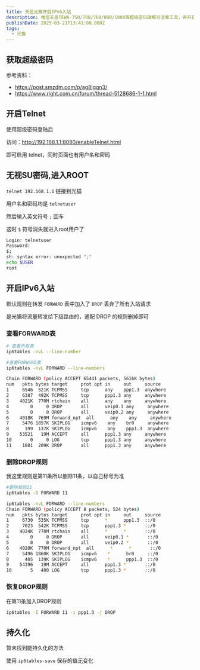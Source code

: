 ```yaml
---
title: 天邑光猫开启IPv6入站
description: 电信天邑TEWA-750/708/768/800/1000等超级密码破解方法和工具，并开启ipv6防火墙转发达成光猫拨号公网访问IPv6
publishDate: 2025-03-21T13:41:00.000Z
tags:
  - 光猫
---
```



## 获取超级密码

参考资料：

- https://post.smzdm.com/p/ag8lgqn3/
- https://www.right.com.cn/forum/thread-5128686-1-1.html

## 开启Telnet

使用超级密码登陆后

访问：http://192.168.1.1:8080/enableTelnet.html

即可启用 telnet，同时页面也有用户名和密码

## 无视SU密码,进入ROOT

`telnet 192.168.1.1` 链接到光猫

用户名和密码均是 `telnetuser`

然后输入英文符号 `;` 回车

这时 `$` 符号消失就进入root用户了

```bash
Login: telnetuser
Password:
$;
sh: syntax error: unexpected ";"
echo $USER
root
```

## 开启IPv6入站

默认规则在转发 `FORWARD` 表中加入了 `DROP` 丢弃了所有入站请求 

是光猫将流量转发给下级路由的，通配 DROP 的规则删掉即可

### 查看FORWARD表
```bash
# 查看所有表
ip6tables -nvL --line-number

#查看FORWARD表
ip6tables -nvL FORWARD --line-numbers

Chain FORWARD (policy ACCEPT 65441 packets, 5616K bytes)
num   pkts bytes target     prot opt in     out     source               destination
1     6546  521K TCPMSS     tcp      any    ppp1.3  anywhere             anywhere             tcp flags:SYN,RST/SYN TCPMSS clamp to PMTU
2     6387  492K TCPMSS     tcp      ppp1.3 any     anywhere             anywhere             tcp flags:SYN,RST/SYN TCPMSS clamp to PMTU
3    4021K  770M rtchain    all      any    any     anywhere             anywhere
4        0     0 DROP       all      veip0.1 any     anywhere             anywhere
5        0     0 DROP       all      veip0.2 any     anywhere             anywhere
6    4018K  769M forward_npt  all      any    any     anywhere             anywhere
7     5476 1857K SKIPLOG    icmpv6    any    br0     anywhere             anywhere             ipv6-icmp destination-unreachable
8      399  137K SKIPLOG    icmpv6    any    ppp1.3  anywhere             anywhere             ipv6-icmp destination-unreachable
9    53521   19M ACCEPT     all      ppp1.3 any     anywhere             anywhere             ctstate RELATED,ESTABLISHED
10       0     0 LOG        tcp      ppp1.3 any     anywhere             anywhere             tcp flags:FIN,SYN,RST,ACK/SYN limit: avg 6/hour burst 5 LOG level alert prefix "Intrusion -> "
11    1801  209K DROP       all      ppp1.3 any     anywhere             anywhere
```

### 删除DROP规则

我这里规则是第11条所以删除11条，以自己标号为准

```bash
#删除规则11
ip6tables -D FORWARD 11

ip6tables -nvL FORWARD --line-numbers
Chain FORWARD (policy ACCEPT 8 packets, 524 bytes)
num   pkts bytes target     prot opt in     out     source               destination
1     6730  535K TCPMSS     tcp      *      ppp1.3  ::/0                 ::/0                 tcp flags:0x06/0x02 TCPMSS clamp to PMTU
2     7023  542K TCPMSS     tcp      ppp1.3 *       ::/0                 ::/0                 tcp flags:0x06/0x02 TCPMSS clamp to PMTU
3    4024K  770M rtchain    all      *      *       ::/0                 ::/0
4        0     0 DROP       all      veip0.1 *       ::/0                 ::/0
5        0     0 DROP       all      veip0.2 *       ::/0                 ::/0
6    4020K  770M forward_npt  all      *      *       ::/0                 ::/0
7     5496 1860K SKIPLOG    icmpv6    *      br0     ::/0                 ::/0                 ipv6-icmptype 1
8      405  139K SKIPLOG    icmpv6    *      ppp1.3  ::/0                 ::/0                 ipv6-icmptype 1
9    54396   19M ACCEPT     all      ppp1.3 *       ::/0                 ::/0                 ctstate RELATED,ESTABLISHED
10       5   400 LOG        tcp      ppp1.3 *       ::/0                 ::/0                 tcp flags:0x17/0x02 limit: avg 6/hour 

```

### 恢复DROP规则

在第11条加入DROP规则

```bash
ip6tables -I FORWARD 11 -i ppp1.3 -j DROP
```

## 持久化

暂未找到能持久化的方法

使用 `ip6tables-save` 保存的值无变化
